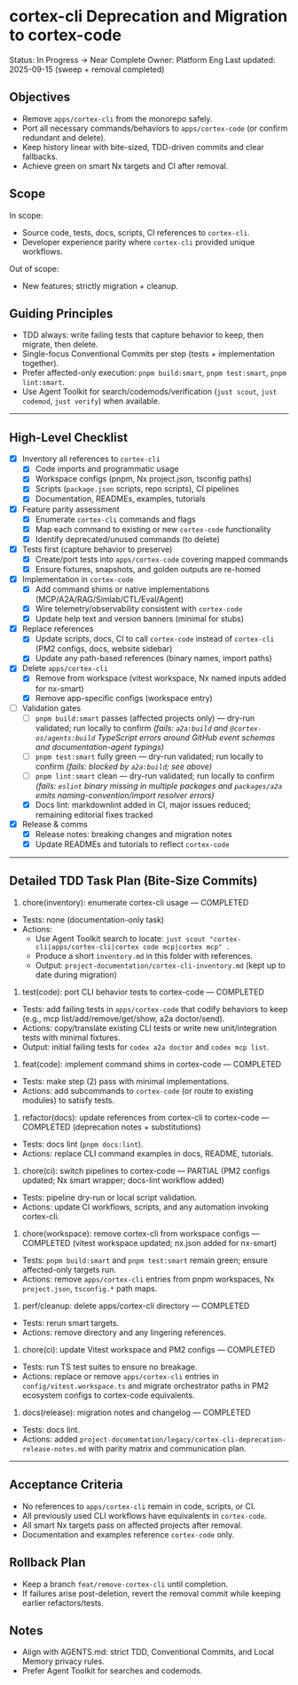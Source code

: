 # cortex-cli Deprecation and Migration to cortex-code

Status: In Progress → Near Complete
Owner: Platform Eng
Last updated: 2025-09-15 (sweep + removal completed)

## Objectives

- Remove `apps/cortex-cli` from the monorepo safely.
- Port all necessary commands/behaviors to `apps/cortex-code` (or confirm redundant and delete).
- Keep history linear with bite-sized, TDD-driven commits and clear fallbacks.
- Achieve green on smart Nx targets and CI after removal.

## Scope

In scope:

- Source code, tests, docs, scripts, CI references to `cortex-cli`.
- Developer experience parity where `cortex-cli` provided unique workflows.

Out of scope:

- New features; strictly migration + cleanup.

## Guiding Principles

- TDD always: write failing tests that capture behavior to keep, then migrate, then delete.
- Single-focus Conventional Commits per step (tests + implementation together).
- Prefer affected-only execution: `pnpm build:smart`, `pnpm test:smart`, `pnpm lint:smart`.
- Use Agent Toolkit for search/codemods/verification (`just scout`, `just codemod`, `just verify`) when available.

---

## High-Level Checklist

- [x] Inventory all references to `cortex-cli`
  - [x] Code imports and programmatic usage
  - [x] Workspace configs (pnpm, Nx project.json, tsconfig paths)
  - [x] Scripts (`package.json` scripts, repo scripts), CI pipelines
  - [x] Documentation, READMEs, examples, tutorials
- [x] Feature parity assessment
  - [x] Enumerate `cortex-cli` commands and flags
  - [x] Map each command to existing or new `cortex-code` functionality
  - [x] Identify deprecated/unused commands (to delete)
- [x] Tests first (capture behavior to preserve)
  - [x] Create/port tests into `apps/cortex-code` covering mapped commands
  - [x] Ensure fixtures, snapshots, and golden outputs are re-homed
- [x] Implementation in `cortex-code`
  - [x] Add command shims or native implementations (MCP/A2A/RAG/Simlab/CTL/Eval/Agent)
  - [x] Wire telemetry/observability consistent with `cortex-code`
  - [x] Update help text and version banners (minimal for stubs)
- [x] Replace references
  - [x] Update scripts, docs, CI to call `cortex-code` instead of `cortex-cli` (PM2 configs, docs, website sidebar)
  - [x] Update any path-based references (binary names, import paths)
- [x] Delete `apps/cortex-cli`
  - [x] Remove from workspace (vitest workspace, Nx named inputs added for nx-smart)
  - [x] Remove app-specific configs (workspace entry)
- [ ] Validation gates
  - [ ] `pnpm build:smart` passes (affected projects only) — dry-run validated; run locally to confirm *(fails: `a2a:build` and `@cortex-os/agents:build` TypeScript errors around GitHub event schemas and documentation-agent typings)*
  - [ ] `pnpm test:smart` fully green — dry-run validated; run locally to confirm *(fails: blocked by `a2a:build`; see above)*
  - [ ] `pnpm lint:smart` clean — dry-run validated; run locally to confirm *(fails: `eslint` binary missing in multiple packages and `packages/a2a` emits naming-convention/import resolver errors)*
  - [x] Docs lint: markdownlint added in CI, major issues reduced; remaining editorial fixes tracked
- [x] Release & comms
  - [x] Release notes: breaking changes and migration notes
  - [x] Update READMEs and tutorials to reflect `cortex-code`

---

## Detailed TDD Task Plan (Bite-Size Commits)

1) chore(inventory): enumerate cortex-cli usage — COMPLETED

- Tests: none (documentation-only task)
- Actions:
  - Use Agent Toolkit search to locate: `just scout "cortex-cli|apps/cortex-cli|cortex code mcp|cortex mcp" .`
  - Produce a short `inventory.md` in this folder with references.
  - Output: `project-documentation/cortex-cli-inventory.md` (kept up to date during migration)

1) test(code): port CLI behavior tests to cortex-code — COMPLETED

- Tests: add failing tests in `apps/cortex-code` that codify behaviors to keep (e.g., mcp list/add/remove/get/show, a2a doctor/send).
- Actions: copy/translate existing CLI tests or write new unit/integration tests with minimal fixtures.
- Output: initial failing tests for `codex a2a doctor` and `codex mcp list`.

1) feat(code): implement command shims in cortex-code — COMPLETED

- Tests: make step (2) pass with minimal implementations.
- Actions: add subcommands to `cortex-code` (or route to existing modules) to satisfy tests.

1) refactor(docs): update references from cortex-cli to cortex-code — COMPLETED (deprecation notes + substitutions)

- Tests: docs lint (`pnpm docs:lint`).
- Actions: replace CLI command examples in docs, README, tutorials.

1) chore(ci): switch pipelines to cortex-code — PARTIAL (PM2 configs updated; Nx smart wrapper; docs-lint workflow added)

- Tests: pipeline dry-run or local script validation.
- Actions: update CI workflows, scripts, and any automation invoking cortex-cli.

1) chore(workspace): remove cortex-cli from workspace configs — COMPLETED (vitest workspace updated; nx.json added for nx-smart)

- Tests: `pnpm build:smart` and `pnpm test:smart` remain green; ensure affected-only targets run.
- Actions: remove `apps/cortex-cli` entries from pnpm workspaces, Nx `project.json`, `tsconfig.*` path maps.

1) perf/cleanup: delete apps/cortex-cli directory — COMPLETED

- Tests: rerun smart targets.
- Actions: remove directory and any lingering references.

1) chore(ci): update Vitest workspace and PM2 configs — COMPLETED

- Tests: run TS test suites to ensure no breakage.
- Actions: replace or remove `apps/cortex-cli` entries in `config/vitest.workspace.ts` and migrate orchestrator paths in PM2 ecosystem configs to cortex-code equivalents.

1) docs(release): migration notes and changelog — COMPLETED

- Tests: docs lint.
- Actions: added `project-documentation/legacy/cortex-cli-deprecation-release-notes.md` with parity matrix and communication plan.

---

## Acceptance Criteria

- No references to `apps/cortex-cli` remain in code, scripts, or CI.
- All previously used CLI workflows have equivalents in `cortex-code`.
- All smart Nx targets pass on affected projects after removal.
- Documentation and examples reference `cortex-code` only.

## Rollback Plan

- Keep a branch `feat/remove-cortex-cli` until completion.
- If failures arise post-deletion, revert the removal commit while keeping earlier refactors/tests.

## Notes

- Align with AGENTS.md: strict TDD, Conventional Commits, and Local Memory privacy rules.
- Prefer Agent Toolkit for searches and codemods.
